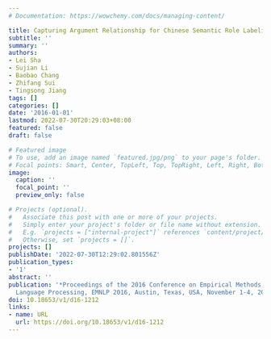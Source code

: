 ```yaml
---
# Documentation: https://wowchemy.com/docs/managing-content/

title: Capturing Argument Relationship for Chinese Semantic Role Labeling
subtitle: ''
summary: ''
authors:
- Lei Sha
- Sujian Li
- Baobao Chang
- Zhifang Sui
- Tingsong Jiang
tags: []
categories: []
date: '2016-01-01'
lastmod: 2022-07-30T20:29:03+08:00
featured: false
draft: false

# Featured image
# To use, add an image named `featured.jpg/png` to your page's folder.
# Focal points: Smart, Center, TopLeft, Top, TopRight, Left, Right, BottomLeft, Bottom, BottomRight.
image:
  caption: ''
  focal_point: ''
  preview_only: false

# Projects (optional).
#   Associate this post with one or more of your projects.
#   Simply enter your project's folder or file name without extension.
#   E.g. `projects = ["internal-project"]` references `content/project/deep-learning/index.md`.
#   Otherwise, set `projects = []`.
projects: []
publishDate: '2022-07-30T12:29:02.801556Z'
publication_types:
- '1'
abstract: ''
publication: '*Proceedings of the 2016 Conference on Empirical Methods in Natural
  Language Processing, EMNLP 2016, Austin, Texas, USA, November 1-4, 2016*'
doi: 10.18653/v1/d16-1212
links:
- name: URL
  url: https://doi.org/10.18653/v1/d16-1212
---
```

